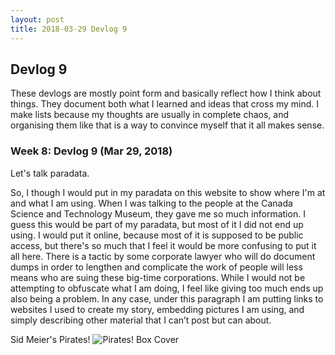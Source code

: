 ```yaml
---
layout: post
title: 2018-03-29 Devlog 9
---
```


## Devlog 9

These devlogs are mostly point form and basically reflect how I think about things. They document both what I learned and ideas that cross my mind. I make lists because my thoughts are usually in complete chaos, and organising them like that is a way to convince myself that it all makes sense.

### Week 8: Devlog 9 (Mar 29, 2018)

Let's talk paradata.

So, I though I would put in my paradata on this website to show where I'm at and what I am using. When I was talking to the people at the Canada Science and Technology Museum, they gave me so much information. I guess this would be part of my paradata, but most of it I did not end up using. I would put it online, because most of it is supposed to be public access, but there's so much that I feel it would be more confusing to put it all here. There is a tactic by some corporate lawyer who will do document dumps in order to lengthen and complicate the work of people will less means who are suing these big-time corporations. While I would not be attempting to obfuscate what I am doing, I feel like giving too much ends up also being a problem. In any case, under this paragraph I am putting links to websites I used to create my story, embedding pictures I am using, and simply describing other material that I can’t post but can about. 

Sid Meier's Pirates!
![Pirates! Box Cover](https://upload.wikimedia.org/wikipedia/en/4/46/Sid_Meier%27s_Pirates%21_%281987%29_Coverart.png "Pirates! Box Cover")
